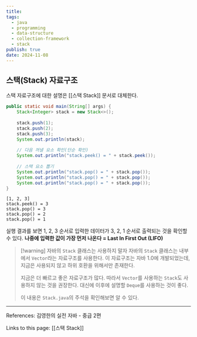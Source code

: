 ```yaml
---
title: 
tags:
  - java
  - programming
  - data-structure
  - collection-framework
  - stack
publish: true
date: 2024-11-08
---
```

## 스택(Stack) 자료구조
스택 자료구조에 대한 설명은 [[스택 Stack]] 문서로 대체한다.

```java
public static void main(String[] args) {  
    Stack<Integer> stack = new Stack<>();  
  
    stack.push(1);  
    stack.push(2);  
    stack.push(3);  
    System.out.println(stack);  
  
    // 다음 꺼낼 요소 확인(단순 확인)  
    System.out.println("stack.peek() = " + stack.peek());  
  
    // 스택 요소 뽑기  
    System.out.println("stack.pop() = " + stack.pop());  
    System.out.println("stack.pop() = " + stack.pop());  
    System.out.println("stack.pop() = " + stack.pop());  
}
```

```title="실행 결과"
[1, 2, 3]
stack.peek() = 3
stack.pop() = 3
stack.pop() = 2
stack.pop() = 1
```

실행 결과를 보면 1, 2, 3 순서로 입력한 데이터가 3, 2, 1  순서로 출력되는 것을 확인할 수 있다.
**나중에 입력한 값이 가장 먼저 나온다 = Last In First Out (LIFO)**

> [!warning] 자바의 `Stack` 클래스는 사용하지 말자
> 자바의 `Stack` 클래스는 내부에서 `Vector`라는 자료구조를 사용한다. 이 자료구조는 자바 1.0에 개발되었는데, 지금은 사용되지 않고 하위 호환을 위해서만 존재한다.
> 
> 지금은 더 빠르고 좋은 자료구조가 많다. 따라서 `Vector`를 사용하는 `Stack`도 사용하지 않는 것을 권장한다. 대신에 이후에 설명할 `Deque`를 사용하는 것이 좋다.
> 
> 이 내용은 `Stack.java`의 주석을 확인해보면 알 수 있다.


---
References: 김영한의 실전 자바 - 중급 2편

Links to this page: [[스택 Stack]]